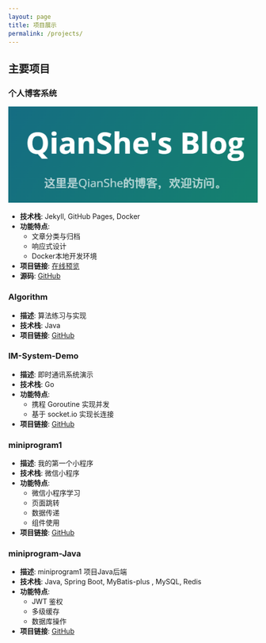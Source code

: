```yaml
---
layout: page
title: 项目展示
permalink: /projects/
---
```


## 主要项目

### 个人博客系统
![博客系统截图](/assets/images/projects/blog-preview.png)

- **技术栈**: Jekyll, GitHub Pages, Docker
- **功能特点**:
  - 文章分类与归档
  - 响应式设计
  - Docker本地开发环境
- **项目链接**: [在线预览](https://qianshe.github.io)
- **源码**: [GitHub](https://github.com/qianshe/qianshe.github.io)


### Algorithm
- **描述**: 算法练习与实现
- **技术栈**: Java
- **项目链接**: [GitHub](https://github.com/qianshe/Algorithm)

### IM-System-Demo
- **描述**: 即时通讯系统演示
- **技术栈**: Go
- **功能特点**:
  - 携程 Goroutine 实现并发
  - 基于 socket.io 实现长连接
- **项目链接**: [GitHub](https://github.com/qianshe/IM-System-Demo)

### miniprogram1
- **描述**: 我的第一个小程序
- **技术栈**: 微信小程序
- **功能特点**:
  - 微信小程序学习
  - 页面跳转
  - 数据传递
  - 组件使用
- **项目链接**: [GitHub](https://github.com/qianshe/miniprogram1)

### miniprogram-Java
- **描述**: miniprogram1 项目Java后端
- **技术栈**: Java, Spring Boot, MyBatis-plus , MySQL, Redis
- **功能特点**:
  - JWT 鉴权
  - 多级缓存
  - 数据库操作
- **项目链接**: [GitHub](https://github.com/qianshe/miniprogram-Java)
